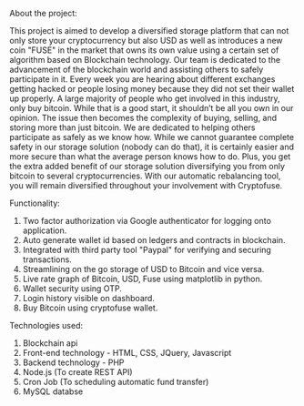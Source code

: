 About the project:

This project is aimed to develop a diversified storage platform that can not only store your cryptocurrency but also USD as well as introduces a new coin "FUSE" in the market that owns its own value using a certain set of algorithm based on Blockchain technology.
Our team is dedicated to the advancement of the blockchain world and assisting others to safely participate in it. Every week you are hearing about different exchanges getting hacked or people losing money because they did not set their wallet up properly. A large majority of people who get involved in this industry, only buy bitcoin. While that is a good start, it shouldn’t be all you own in our opinion. The issue then becomes the complexity of buying, selling, and storing more than just bitcoin. We are dedicated to helping others participate as safely as we know how. While we cannot guarantee complete safety in our storage solution (nobody can do that), it is certainly easier and more secure than what the average person knows how to do. Plus, you get the extra added benefit of our storage solution diversifying you from only bitcoin to several cryptocurrencies. With our automatic rebalancing tool, you will remain diversified throughout your involvement with Cryptofuse. 

Functionality:
1. Two factor authorization via Google authenticator for logging onto application.
2. Auto generate wallet id based on ledgers and contracts in blockchain.
3. Integrated with third party tool "Paypal" for verifying and securing transactions.
4. Streamlining on the go storage of USD to Bitcoin and vice versa.
5. Live rate graph of Bitcoin, USD, Fuse using matplotlib in python.
6. Wallet security using OTP.
7. Login history visible on dashboard.
8. Buy Bitcoin using cryptofuse wallet.

Technologies used:
1. Blockchain api
2. Front-end technology - HTML, CSS, JQuery, Javascript
3. Backend technology - PHP
4. Node.js (To create REST API)
5. Cron Job (To scheduling automatic fund transfer)
6. MySQL databse



